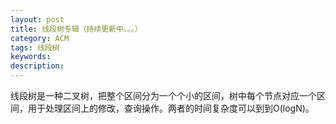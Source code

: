 ```yaml
---
layout: post
title: 线段树专辑（持续更新中。。。）
category: ACM
tags: 线段树
keywords: 
description: 
---
```


线段树是一种二叉树，把整个区间分为一个个小的区间，树中每个节点对应一个区间，用于处理区间上的修改，查询操作。两者的时间复杂度可以到到O(logN)。